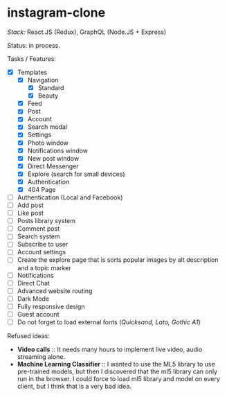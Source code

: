 # instagram-clone
_Stack:_ React.JS (Redux), GraphQL (Node.JS + Express)

Status: in process.

Tasks / Features:
- [x] Templates
  - [x] Navigation
    - [x] Standard
    - [x] Beauty
  - [x] Feed
  - [x] Post
  - [x] Account
  - [x] Search modal
  - [x] Settings
  - [x] Photo window
  - [x] Notifications window
  - [x] New post window
  - [x] Direct Messenger
  - [x] Explore (search for small devices)
  - [x] Authentication
  - [x] 404 Page
- [ ] Authentication (Local and Facebook)
- [ ] Add post
- [ ] Like post
- [ ] Posts library system
- [ ] Comment post
- [ ] Search system
- [ ] Subscribe to user
- [ ] Account settings
- [ ] Create the explore page that is sorts popular images by alt description and a topic marker
- [ ] Notifications
- [ ] Direct Chat
- [ ] Advanced website routing
- [ ] Dark Mode
- [ ] Fully responsive design
- [ ] Guest account
- [ ] Do not forget to load external fonts (_Quicksand, Lato, Gothic A1_)

Refused ideas:
- **Video calls** :: It needs many hours to implement live video, audio streaming alone.
- **Machine Learning Classifier** :: I wanted to use the ML5 library to use pre-trained models, but then I discovered that the ml5 library can only run in the browser. I could force to load ml5 library and model on every client, but I think that is a very bad idea.


